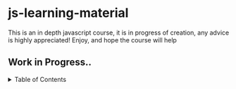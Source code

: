 # js-learning-material

This is an in depth javascript course, it is in progress of creation, any advice is highly appreciated!
Enjoy, and hope the course will help

## Work in Progress..

<details>
<summary>Table of Contents</summary>

<br>

<ul>
<li>
- [001-js-introduction](https://github.com/puftare/js-learning-material/tree/master/001-js-introduction)
</li>
</ul>
[002-data-types](https://github.com/puftare/js-learning-material/tree/master/002-data-types)
[003-mathematical-operators](https://github.com/puftare/js-learning-material/tree/master/003-mathematical-operators)
[004-boolean-operators](https://github.com/puftare/js-learning-material/tree/master/004-boolean-operators)
[005-conditional-statements](https://github.com/puftare/js-learning-material/tree/master/005-conditional-statements)
[006-for-loops](https://github.com/puftare/js-learning-material/tree/master/006-for-loops)
[007-while-loops](https://github.com/puftare/js-learning-material/tree/master/007-while-loops)
[008-functions](https://github.com/puftare/js-learning-material/tree/master/008-functions)
[009-arrays](https://github.com/puftare/js-learning-material/tree/master/009-arrays)
[010-array-map](https://github.com/puftare/js-learning-material/tree/master/010-array-map)
[011-array-filter](https://github.com/puftare/js-learning-material/tree/master/011-array-filter)
[012-array-reduce](https://github.com/puftare/js-learning-material/tree/master/012-array-reduce)
[013-objects](https://github.com/puftare/js-learning-material/tree/master/013-objects)
[014-maps](https://github.com/puftare/js-learning-material/tree/master/014-maps)
[015-sets](https://github.com/puftare/js-learning-material/tree/master/015-sets)
[016-for-of-loops](https://github.com/puftare/js-learning-material/tree/master/016-for-of-loops)
[017-project-blackjack-game](https://github.com/puftare/js-learning-material/tree/master/017-Project-Blackjack-Game)
[018-promises](https://github.com/puftare/js-learning-material/tree/master/018-promises)
[019-error-handling](https://github.com/puftare/js-learning-material/tree/master/019-error-handling)
[020-async-await](https://github.com/puftare/js-learning-material/tree/master/020-async-await)
[021-array-object-spread-syntax](https://github.com/puftare/js-learning-material/tree/master/021-array-object-spread-syntax)
[022-destructuring-syntax](https://github.com/puftare/js-learning-material/tree/master/022-destructuring-syntax)
[023-ternary-operator](https://github.com/puftare/js-learning-material/tree/master/023-ternary-operator)
[024-switch-statement](https://github.com/puftare/js-learning-material/tree/master/024-switch-statement)
[025-generators](https://github.com/puftare/js-learning-material/tree/master/025-generators)
[026-async-generators](https://github.com/puftare/js-learning-material/tree/master/026-async-generators)
[027-symbols](https://github.com/puftare/js-learning-material/tree/master/027-symbols)
[028-regular-expressions](https://github.com/puftare/js-learning-material/tree/master/028-regular-expressions)
[029-modules](https://github.com/puftare/js-learning-material/tree/master/029-modules)

</details>
